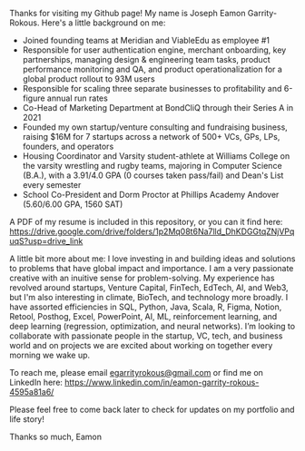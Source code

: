 Thanks for visiting my Github page! My name is Joseph Eamon Garrity-Rokous. Here's a little background on me:

- Joined founding teams at Meridian and ViableEdu as employee #1
- Responsible for user authentication engine, merchant onboarding, key partnerships, managing design & engineering team tasks, product performance monitoring and QA, and product operationalization for a global product rollout to 93M users
- Responsible for scaling three separate businesses to profitability and 6-figure annual run rates
- Co-Head of Marketing Department at BondCliQ through their Series A in 2021
- Founded my own startup/venture consulting and fundraising business, raising $16M for 7 startups across a network of 500+ VCs, GPs, LPs, founders, and operators
- Housing Coordinator and Varsity student-athlete at Williams College on the varsity wrestling and rugby teams, majoring in Computer Science (B.A.), with a 3.91/4.0 GPA (0 courses taken pass/fail) and Dean's List every semester
- School Co-President and Dorm Proctor at Phillips Academy Andover (5.60/6.00 GPA, 1560 SAT)

A PDF of my resume is included in this repository, or you can it find here: https://drive.google.com/drive/folders/1p2Mq08t6Na7lld_DhKDGGtqZNjVPquqS?usp=drive_link

A little bit more about me: I love investing in and building ideas and solutions to problems that have global impact and importance. I am a very passionate creative with an inuitive sense for problem-solving. My experience has revolved around startups, Venture Capital, FinTech, EdTech, AI, and Web3, but I'm also interesting in climate, BioTech, and technology more broadly. I have assorted efficiencies in SQL, Python, Java, Scala, R, Figma, Notion, Retool, Posthog, Excel, PowerPoint, AI, ML, reinforcement learning, and deep learning (regression, optimization, and neural networks). I’m looking to collaborate with passionate people in the startup, VC, tech, and business world and on projects we are excited about working on together every morning we wake up. 

To reach me, please email egarrityrokous@gmail.com or find me on LinkedIn here: https://www.linkedin.com/in/eamon-garrity-rokous-4595a81a6/

Please feel free to come back later to check for updates on my portfolio and life story!

Thanks so much,
Eamon
